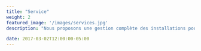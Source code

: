 ```yaml
---
title: "Service"
weight: 2
featured_image: '/images/services.jpg'
description: "Nous proposons une gestion complète des installations pour un large éventail de sociétés opérant dans différents secteurs"

date: 2017-03-02T12:00:00-05:00
---
```

